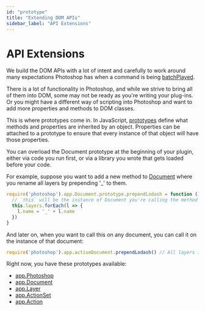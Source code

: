```yaml
---
id: "prototype"
title: "Extending DOM APIs"
sidebar_label: "API Extensions"
---
```

# API Extensions

We build the DOM APIs with a lot of intent and carefully to work around many expectations Photoshop has when a command is being [batchPlayed](./batchplay/). 

There is a lot of functionality in Photoshop, and while we strive to bring all of them into DOM, some may not be ready as you're writing your plug-ins. Or you might have a different way of scripting into Photoshop and want to add more properties and methods to DOM classes.

This is where prototypes come in. In JavaScript, [prototypes](https://developer.mozilla.org/en-US/docs/Learn/JavaScript/Objects/Object_prototypes) define what methods and properties are inherited by an object. Properties can be attached to a prototype to ensure that every instance of that object will have those properties. 

You can overload the Document prototype at the beginning of your plugin, either via code you run first, or via a library you wrote that gets loaded before your code.

For example, suppose you want to add a new method to [Document](../../classes/document) where you rename all layers by prepending '_' to them. 

```javascript
require('photoshop').app.Document.prototype.prependLodash = function () {
  // `this` will be the instance of Document you're calling the method on
  this.layers.forEach(l => {
    l.name = '_' + l.name
  })
}
```

And later on, when you want to call this on any document, you can call it on the instance of that document:

```javascript
require('photoshop').app.activeDocument.prependLodash() // All layers in the document will be renamed
```

Right now, you have these prototypes available:
 * [app.Photoshop](/ps_reference/classes/photoshop)
 * [app.Document](/ps_reference/classes/document)
 * [app.Layer](/ps_reference/classes/layer)
 * [app.ActionSet](/ps_reference/classes/actionset)
 * [app.Action](/ps_reference/classes/action)

